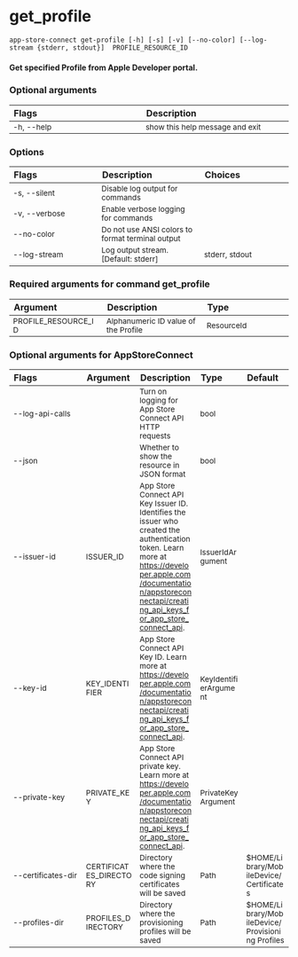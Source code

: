 
get_profile
===========
<style> td { font-size: 85%; word-break: break-word; width: 16%;} table { width:100%; border-spacing: 1px;}</style>

``app-store-connect get-profile [-h] [-s] [-v] [--no-color] [--log-stream {stderr, stdout}]  PROFILE_RESOURCE_ID``
#### Get specified Profile from Apple Developer portal.

### Optional arguments

|Flags|Description|
| :--- | :--- |
|-h, --help|show this help message and exit|

### Options

|Flags|Description|Choices|
| :--- | :--- | :--- |
|-s, --silent|Disable log output for commands||
|-v, --verbose|Enable verbose logging for commands||
|--no-color|Do not use ANSI colors to format terminal output||
|--log-stream|Log output stream. [Default: stderr]|stderr, stdout|

### Required arguments for command get_profile

|Argument|Description|Type|
| :--- | :--- | :--- |
|PROFILE_RESOURCE_ID|Alphanumeric ID value of the Profile|ResourceId|

### Optional arguments for AppStoreConnect

|Flags|Argument|Description|Type|Default|
| :--- | :--- | :--- | :--- | :--- |
|<span style="white-space: nowrap">--log-api-calls</span>||Turn on logging for App Store Connect API HTTP requests|bool||
|<span style="white-space: nowrap">--json</span>||Whether to show the resource in JSON format|bool||
|<span style="white-space: nowrap">--issuer-id</span>|ISSUER_ID|App Store Connect API Key Issuer ID. Identifies the issuer who created the authentication token. Learn more at https://developer.apple.com/documentation/appstoreconnectapi/creating_api_keys_for_app_store_connect_api.|IssuerIdArgument||
|<span style="white-space: nowrap">--key-id</span>|KEY_IDENTIFIER|App Store Connect API Key ID. Learn more at https://developer.apple.com/documentation/appstoreconnectapi/creating_api_keys_for_app_store_connect_api.|KeyIdentifierArgument||
|<span style="white-space: nowrap">--private-key</span>|PRIVATE_KEY|App Store Connect API private key. Learn more at https://developer.apple.com/documentation/appstoreconnectapi/creating_api_keys_for_app_store_connect_api.|PrivateKeyArgument||
|<span style="white-space: nowrap">--certificates-dir</span>|CERTIFICATES_DIRECTORY|Directory where the code signing certificates will be saved|Path|$HOME/Library/MobileDevice/Certificates|
|<span style="white-space: nowrap">--profiles-dir</span>|PROFILES_DIRECTORY|Directory where the provisioning profiles will be saved|Path|$HOME/Library/MobileDevice/Provisioning Profiles|
